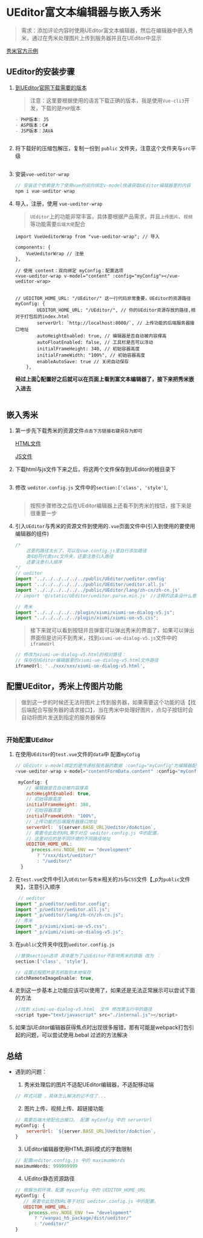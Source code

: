 # UEditor富文本编辑器与嵌入秀米

>需求：添加评论内容时使用UEditor富文本编辑器，然后在编辑器中嵌入秀米，通过在秀米处理图片上传到服务器并且在UEditor中显示

[秀米官方示例](https://xiumi.us/connect/ue/)

## UEditor的安装步骤

1. [到UEditor官网下载需要的版本](http://ueditor.baidu.com/website/download.html)

    > 注意：这里要根据使用的语言下载正确的版本，我是使用`Vue-cli3`开发，下载的是`PHP`版本

    ```js
    - PHP版本: JS
    - ASP版本：C#
    - JSP版本：JAVA
    ```

    <img :src="$withBase('/UEditor-03.png')">

2. 将下载好的压缩包解压，复制一份到 `public` 文件夹，注意这个文件夹与`src`平级

    <img :src="$withBase('/UEditor-01.png')">

3. 安装`vue-ueditor-wrap `
    
    ```js
    // 安装这个依赖是为了使用vue的双向绑定v-model快速获取UEditor编辑器里的内容
    npm i vue-ueditor-wrap
    ```

4. 导入，注册，使用 `vue-ueditor-wrap`

    > `UEditor`上的功能非常丰富，具体要根据产品需求，并且`上传图片`、`视频`等功能需要`后端大佬`配合

    ```js{11,13}
    import VueUeditorWrap from "vue-ueditor-wrap"; // 导入

    components: {
        VueUeditorWrap // 注册
    },
    
    // 使用 content：双向绑定 myConfig：配置选项
    <vue-ueditor-wrap v-model="content" :config="myConfig"></vue-ueditor-wrap>

   
    // UEDITOR_HOME_URL: "/UEditor/" 这一行代码非常重要，UEditor的资源路径
    myConfig: {
            UEDITOR_HOME_URL: "/UEditor/", // 你的UEditor资源存放的路径,相对于打包后的index.html
            serverUrl: `http://localhost:8000/`, // 上传功能的后端服务器接口地址
            autoHeightEnabled: true, // 编辑器是否自动被内容撑高
            autoFloatEnabled: false, // 工具栏是否可以浮动
            initialFrameHeight: 340, // 初始容器高度
            initialFrameWidth: "100%", // 初始容器高度
            enableAutoSave: true // 关闭自动保存
        },

    ```

    **经过上面👆配置好之后就可以在页面上看到富文本编辑器了，接下来把秀米嵌入进去**

    <img :src="$withBase('/UEditor-02.png')">

## 嵌入秀米

1. 第一步先下载秀米的资源文件`点击下方链接右键另存为即可`

    [HTML文件](http://xiumi.us/connect/ue/xiumi-ue-dialog-v5.html)

    [JS文件](http://hgs.xiumi.us/uedit/dialogs/internal.js)

2. 下载html与js文件下来之后，将这两个文件保存到UEditor的根目录下

    <img :src="$withBase('/UEditor-04.png')">

3. 修改 `ueditor.config.js` 文件中的`section:['class', 'style']`,

    <img :src="$withBase('/UEditor-05.png')">

    > 按照步骤修改之后在UEditor编辑器上还看不到秀米的按钮，接下来是很重要一步

4. 引入`UEditor`与秀米的资源文件到使用的`.vue`页面文件中(引入到使用的要使用编辑器的组件)

    ```js
    /* 
        这里的路径太长了，可以在vue.config.js里自行添加路径
        类似@符代表src文件夹，还要注意引入路径
        还要注意引入顺序
    */
    // ueditor
    import '../../../../../../public/UEditor/ueditor.config'
    import '../../../../../../public/UEditor/ueditor.all.js'
    import '../../../../../../public/UEditor/lang/zh-cn/zh-cn.js'
    // import '@/static/UEditor/ueditor.parse.min.js' //注释的这条没什么意义，但是不注释会报错

    // 秀米
    import "../../../../../plugin/xiumi/xiumi-ue-dialog-v5.js";
    import "../../../../../plugin/xiumi/xiumi-ue-v5.css";

    ```

    > 接下来就可以看到按钮并且弹窗可以弹出秀米的界面了，如果可以弹出界面但是访问不到秀米，找到`xiumi-ue-dialog-v5.js`文件中的`iframeUrl`

    ```js
    // 修改为xiumi-ue-dialog-v5.html的相对路径： 
    // 保存在UEditor编辑器里的xiumi-ue-dialog-v5.html文件路径
    iframeUrl: '../xxx/xxx/xiumi-ue-dialog-v5.html',
    ```

## 配置UEditor，秀米上传图片功能

> 做到这一步的时候还无法将图片上传到服务器，如果需要这个功能的话【找后端配合写服务器的请求接口】，当在秀米中处理好图片，点勾子按钮时会自动将图片发送到指定的服务器保存

<img :src="$withBase('/UEditor-06.png')">

### 开始配置UEditor

1. 在使用`UEditor`的`test.vue`文件的`data`中 配置`myCofig`

    ```js
    // UEdiotr v-model绑定的是传递给服务器的数据 :config="myConfig"为编辑器配置
    <vue-ueditor-wrap v-model="contentFormData.content" :config="myConfig"></vue-ueditor-wrap>
    
     myConfig: {
        // 编辑器是否自动被内容撑高
        autoHeightEnabled: true,
        // 初始容器高度
        initialFrameHeight: 380,
        // 初始容器高度
        initialFrameWidth: "100%",
        // 上传功能的后端服务器接口地址
        serverUrl: `${server.BASE_URL}Ueditor/doAction`,
        // 需要令此处的URL等于对应 ueditor.config.js 中的配置。
        // 这里对应的是不同环境的不同路径地址
        UEDITOR_HOME_URL:
          process.env.NODE_ENV == "development"
            ? "/xxx/dist/ueditor/"
            : "/ueditor/"
      }

    ```

2. 在`test.vue`文件中引入`UEditor`与`秀米`相关的`JS`与`CSS`文件【_p为`public`文件夹】，注意引入顺序

    ```js
     // ueditor
    import "_p/ueditor/ueditor.config";
    import "_p/ueditor/ueditor.all.js";
    import "_p/ueditor/lang/zh-cn/zh-cn.js";
    // 秀米
    import "_p/xiumi/xiumi-ue-v5.css";
    import "_p/xiumi/xiumi-ue-dialog-v5.js";

    ```

3. 在`public`文件夹中找到`ueditor.config.js`

    ```js
    //替换section选项 具体是为了让UEditor不影响秀米的排版 改为 ：
    section:['class', 'style'], 

    // 设置远程图片是否抓取到本地保存
    catchRemoteImageEnable: true, 
    ```
4. 走到这一步基本上功能应该可以使用了，如果还是无法正常展示可以尝试下面的方法

    ```js
    //找到 xiumi-ue-dialog-v5.html  文件 修改第五行中的路径
    <script type="text/javascript" src="./internal.js"></script>
    ```
5. 如果当UEditor编辑器获得焦点时出现很多报错，那有可能是webpack打包引起的问题，可以尝试使用.bebal 过滤的方法解决

## 总结
- 遇到的问题：

    1. 秀米处理后的图片不适配UEditor编辑器，不适配移动端

    ```js
    // 样式问题 ，具体怎么解决的记不住了...
    ```
    2. 图片上传、视频上传、超链接功能

    ```js
    // 需要后端大佬配合出接口， 配置 myConfig 中的 serverUrl
    myConfig: {
        serverUrl: `${server.BASE_URL}Ueditor/doAction`,
    }
    ```
    3. UEditor编辑器使用HTML源码模式的字数限制

    ```js
    // 配置ueditor.config.js 中的 maximumWords
    maximumWords: 999999999
    ```
    4. UEditor静态资源路径

     ```js
    // 根据当前环境，配置 myconfig 中的 UEDITOR_HOME_URL
    myConfig: {
        // 需要令此处的URL等于对应 ueditor.config.js 中的配置。
        UEDITOR_HOME_URL:
          process.env.NODE_ENV !== "development"
            ? "/wanpai_h5_package/dist/ueditor/"
            : "/ueditor/"
    }
    ```

